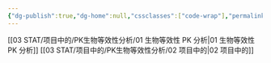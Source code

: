 ```yaml
---
{"dg-publish":true,"dg-home":null,"cssclasses":["code-wrap"],"permalink":"/03 STAT/项目中的/PK生物等效性分析/__Index_of__PK生物等效性分析/","dgPassFrontmatter":true}
---
```



 [[03 STAT/项目中的/PK生物等效性分析/01 生物等效性 PK 分析\|01 生物等效性 PK 分析]]
 [[03 STAT/项目中的/PK生物等效性分析/02 项目中的\|02 项目中的]]


